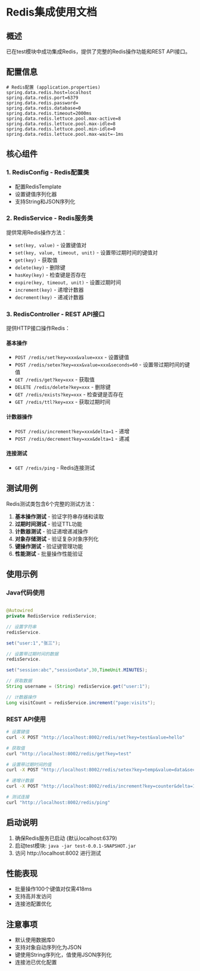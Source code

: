 # Redis集成使用文档

## 概述

已在test模块中成功集成Redis，提供了完整的Redis操作功能和REST API接口。

## 配置信息

```properties
# Redis配置 (application.properties)
spring.data.redis.host=localhost
spring.data.redis.port=6379
spring.data.redis.password=
spring.data.redis.database=0
spring.data.redis.timeout=2000ms
spring.data.redis.lettuce.pool.max-active=8
spring.data.redis.lettuce.pool.max-idle=8
spring.data.redis.lettuce.pool.min-idle=0
spring.data.redis.lettuce.pool.max-wait=-1ms
```

## 核心组件

### 1. RedisConfig - Redis配置类

- 配置RedisTemplate
- 设置键值序列化器
- 支持String和JSON序列化

### 2. RedisService - Redis服务类

提供常用Redis操作方法：

- `set(key, value)` - 设置键值对
- `set(key, value, timeout, unit)` - 设置带过期时间的键值对
- `get(key)` - 获取值
- `delete(key)` - 删除键
- `hasKey(key)` - 检查键是否存在
- `expire(key, timeout, unit)` - 设置过期时间
- `increment(key)` - 递增计数器
- `decrement(key)` - 递减计数器

### 3. RedisController - REST API接口

提供HTTP接口操作Redis：

#### 基本操作

- `POST /redis/set?key=xxx&value=xxx` - 设置键值
- `POST /redis/setex?key=xxx&value=xxx&seconds=60` - 设置带过期时间的键值
- `GET /redis/get?key=xxx` - 获取值
- `DELETE /redis/delete?key=xxx` - 删除键
- `GET /redis/exists?key=xxx` - 检查键是否存在
- `GET /redis/ttl?key=xxx` - 获取过期时间

#### 计数器操作

- `POST /redis/increment?key=xxx&delta=1` - 递增
- `POST /redis/decrement?key=xxx&delta=1` - 递减

#### 连接测试

- `GET /redis/ping` - Redis连接测试

## 测试用例

Redis测试类包含6个完整的测试方法：

1. **基本操作测试** - 验证字符串存储和读取
2. **过期时间测试** - 验证TTL功能
3. **计数器测试** - 验证递增递减操作
4. **对象存储测试** - 验证复杂对象序列化
5. **键操作测试** - 验证键管理功能
6. **性能测试** - 批量操作性能验证

## 使用示例

### Java代码使用

```java

@Autowired
private RedisService redisService;

// 设置字符串
redisService.

set("user:1","张三");

// 设置带过期时间的数据
redisService.

set("session:abc","sessionData",30,TimeUnit.MINUTES);

// 获取数据
String username = (String) redisService.get("user:1");

// 计数器操作
Long visitCount = redisService.increment("page:visits");
```

### REST API使用

```bash
# 设置键值
curl -X POST "http://localhost:8002/redis/set?key=test&value=hello"

# 获取值
curl "http://localhost:8002/redis/get?key=test"

# 设置带过期时间的值
curl -X POST "http://localhost:8002/redis/setex?key=temp&value=data&seconds=60"

# 递增计数器
curl -X POST "http://localhost:8002/redis/increment?key=counter&delta=1"

# 测试连接
curl "http://localhost:8002/redis/ping"
```

## 启动说明

1. 确保Redis服务已启动 (默认localhost:6379)
2. 启动test模块: `java -jar test-0.0.1-SNAPSHOT.jar`
3. 访问 http://localhost:8002 进行测试

## 性能表现

- 批量操作100个键值对仅需418ms
- 支持高并发访问
- 连接池配置优化

## 注意事项

- 默认使用数据库0
- 支持对象自动序列化为JSON
- 键使用String序列化，值使用JSON序列化
- 连接池已优化配置
